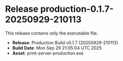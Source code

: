 # Release production-0.1.7-20250929-210113

This release contains only the executable file.

- **Release**: Production Build v0.1.7 (20250929-210113)
- **Build Date**: Mon Sep 29 21:05:04 UTC 2025
- **Asset**: print-server-production.exe
